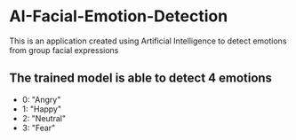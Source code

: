 # AI-Facial-Emotion-Detection
This is an application created using Artificial Intelligence to detect emotions from group facial expressions



## The trained model is able to detect 4 emotions

* 0: "Angry"
* 1: "Happy"
* 2: "Neutral"
* 3: "Fear"



